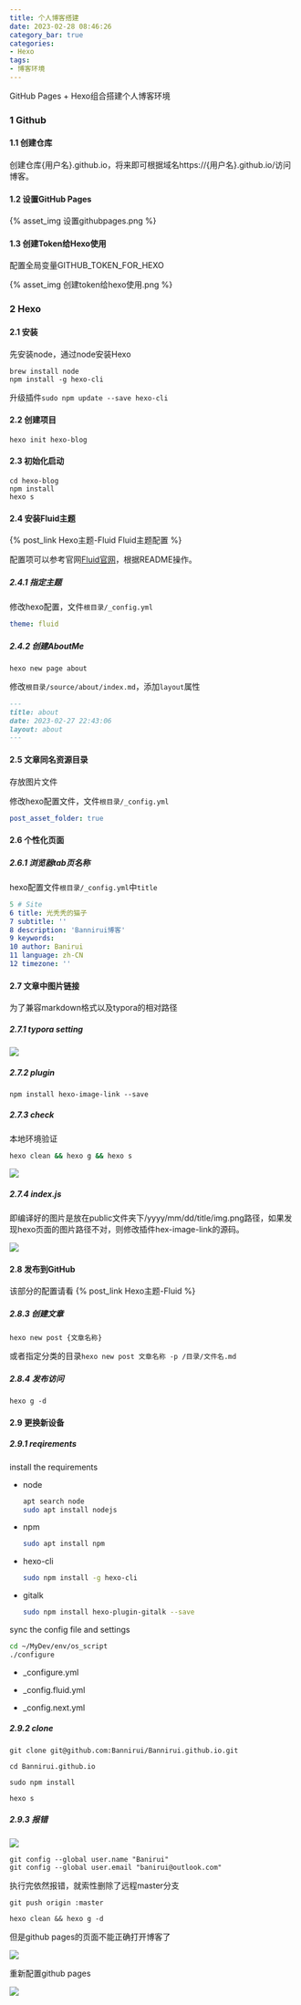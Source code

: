 ```yaml
---
title: 个人博客搭建
date: 2023-02-28 08:46:26
category_bar: true
categories:
- Hexo
tags:
- 博客环境
---
```


GitHub Pages + Hexo组合搭建个人博客环境

### 1 Github

#### 1.1 创建仓库

创建仓库{用户名}.github.io，将来即可根据域名https://{用户名}.github.io/访问博客。

#### 1.2 设置GitHub Pages

{% asset_img 设置githubpages.png %}

#### 1.3 创建Token给Hexo使用

配置全局变量GITHUB_TOKEN_FOR_HEXO

{% asset_img 创建token给hexo使用.png %}

### 2 Hexo

#### 2.1 安装

先安装node，通过node安装Hexo

```shell
brew install node
npm install -g hexo-cli
```

升级插件`sudo npm update --save hexo-cli`

#### 2.2 创建项目

```shell
hexo init hexo-blog
```

#### 2.3 初始化启动

```shell
cd hexo-blog
npm install
hexo s
```

#### 2.4 安装Fluid主题

{% post_link Hexo主题-Fluid Fluid主题配置 %}

配置项可以参考官网[Fluid官网](https://github.com/fluid-dev/hexo-theme-fluid)，根据README操作。

##### 2.4.1 指定主题

修改hexo配置，文件`根目录/_config.yml`

```yaml
theme: fluid
```

##### 2.4.2 创建AboutMe

```shell
hexo new page about
```

修改`根目录/source/about/index.md`，添加`layout`属性

```markdown
---
title: about
date: 2023-02-27 22:43:06
layout: about
---
```

#### 2.5 文章同名资源目录

存放图片文件

修改hexo配置文件，文件`根目录/_config.yml`

```yaml
post_asset_folder: true
```

#### 2.6 个性化页面

##### 2.6.1 浏览器tab页名称

hexo配置文件`根目录/_config.yml`中`title`

```yaml
5 # Site
6 title: 光秃秃的猫子
7 subtitle: ''
8 description: 'Bannirui博客'
9 keywords:
10 author: Banirui
11 language: zh-CN
12 timezone: ''
```

#### 2.7 文章中图片链接

为了兼容markdown格式以及typora的相对路径

##### 2.7.1 typora setting

![](个人博客搭建/image-20230724214954727.png)

##### 2.7.2 plugin

```shell
npm install hexo-image-link --save
```

##### 2.7.3 check

本地环境验证

```sh
hexo clean && hexo g && hexo s
```

![](个人博客搭建/image-20230724220948789.png)

##### 2.7.4 index.js

即编译好的图片是放在public文件夹下/yyyy/mm/dd/title/img.png路径，如果发现hexo页面的图片路径不对，则修改插件hex-image-link的源码。

![](个人博客搭建/image-20230724221334912.png)

#### 2.8 发布到GitHub

该部分的配置请看 {% post_link Hexo主题-Fluid %}

##### 2.8.3 创建文章

```shell
hexo new post {文章名称}
```
或者指定分类的目录`hexo new post 文章名称 -p /目录/文件名.md`

##### 2.8.4 发布访问

```shell
hexo g -d
```

#### 2.9 更换新设备

##### 2.9.1 reqirements

install the requirements

- node

  ```sh
  apt search node
  sudo apt install nodejs
  ```

- npm

  ```sh
  sudo apt install npm
  ```

- hexo-cli

  ```sh
  sudo npm install -g hexo-cli
  ```

- gitalk

  ```sh
  sudo npm install hexo-plugin-gitalk --save
  ```

sync the config file and settings

```sh
cd ~/MyDev/env/os_script
./configure
```

- _configure.yml

- _config.fluid.yml

- _config.next.yml

##### 2.9.2 clone

```shell
git clone git@github.com:Bannirui/Bannirui.github.io.git

cd Bannirui.github.io

sudo npm install

hexo s
```

##### 2.9.3 报错

![](个人博客搭建/image-20230801233940886.png)

```shell
git config --global user.name "Banirui"
git config --global user.email "banirui@outlook.com"
```

执行完依然报错，就索性删除了远程master分支

```shell
git push origin :master

hexo clean && hexo g -d
```

但是github pages的页面不能正确打开博客了

![](个人博客搭建/image-20230801234607240.png)


重新配置github pages

![](个人博客搭建/image-20230801235632322.png)